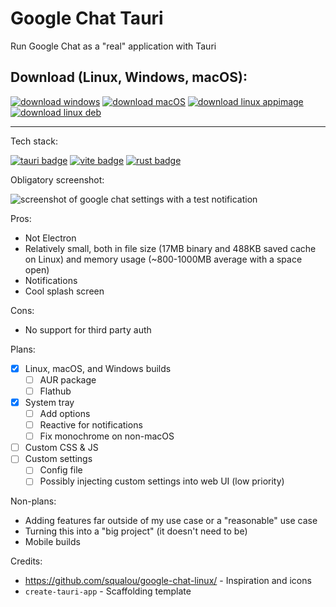 # Google Chat Tauri

Run Google Chat as a "real" application with Tauri

## Download (Linux, Windows, macOS):

[![download windows](https://img.shields.io/badge/download_for-windows-0079D5?logo=windows&style=for-the-badge)](https://github.com/ThatOneCalculator/google-chat-tauri/releases/download/app-v0.0.7/Google.Chat_0.0.7_x64-setup.exe) [![download macOS](https://img.shields.io/badge/download_for-macOS-000000?logo=apple&style=for-the-badge)](https://github.com/ThatOneCalculator/google-chat-tauri/releases/download/app-v0.0.7/Google.Chat_0.0.7_x64.dmg) [![download linux appimage](https://img.shields.io/badge/download_for-Linux_Appimage-709DB7?logo=linux&style=for-the-badge)](https://github.com/ThatOneCalculator/google-chat-tauri/releases/download/app-v0.0.7/google-chat_0.0.7_amd64.AppImage) [![download linux deb](https://img.shields.io/badge/download_for-Linux_.deb-EA4F06?logo=ubuntu&style=for-the-badge)](https://github.com/ThatOneCalculator/google-chat-tauri/releases/download/app-v0.0.7/google-chat_0.0.7_amd64.deb)

---

Tech stack:

[![tauri badge](https://img.shields.io/badge/made_with-tauri-FFC131?logo=tauri&style=for-the-badge)](https://tauri.app) [![vite badge](https://img.shields.io/badge/bundled_with-vite-BC33FE?logo=vite&style=for-the-badge)](https://vitejs.dev) [![rust badge](https://img.shields.io/badge/powered_by-rust-DEA584?logo=rust&style=for-the-badge)](https://www.typescriptlang.org/)

Obligatory screenshot:

![screenshot of google chat settings with a test notification](https://github.com/ThatOneCalculator/google-chat-tauri/assets/44733677/229e3955-94f8-4eaf-81ce-a7d376993406)

Pros:

- Not Electron
- Relatively small, both in file size (17MB binary and 488KB saved cache on Linux) and memory usage (~800-1000MB average with a space open)
- Notifications
- Cool splash screen

Cons:

- No support for third party auth

Plans:

- [x] Linux, macOS, and Windows builds
  - [ ] AUR package
  - [ ] Flathub
- [x] System tray
  - [ ] Add options
  - [ ] Reactive for notifications
  - [ ] Fix monochrome on non-macOS
- [ ] Custom CSS & JS
- [ ] Custom settings
  - [ ] Config file
  - [ ] Possibly injecting custom settings into web UI (low priority)

Non-plans:

- Adding features far outside of my use case or a "reasonable" use case
- Turning this into a "big project" (it doesn't need to be)
- Mobile builds

Credits:

- <https://github.com/squalou/google-chat-linux/> - Inspiration and icons
- `create-tauri-app` - Scaffolding template
